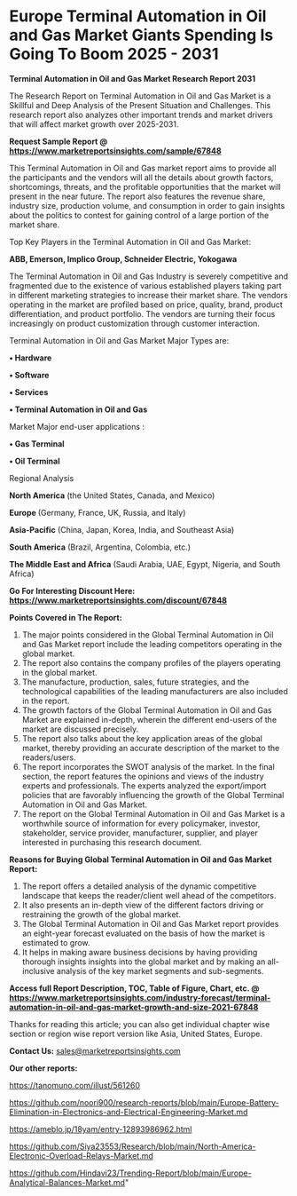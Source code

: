 # Europe Terminal Automation in Oil and Gas Market Giants Spending Is Going To Boom 2025 - 2031

<strong>Terminal Automation in Oil and Gas Market Research Report 2031</strong>

The Research Report on Terminal Automation in Oil and Gas Market is a Skillful and Deep Analysis of the Present Situation and Challenges. This research report also analyzes other important trends and market drivers that will affect market growth over 2025-2031.

<strong>Request Sample Report @ <a href=https://www.marketreportsinsights.com/sample/67848>https://www.marketreportsinsights.com/sample/67848</a></strong>

This Terminal Automation in Oil and Gas market report aims to provide all the participants and the vendors will all the details about growth factors, shortcomings, threats, and the profitable opportunities that the market will present in the near future. The report also features the revenue share, industry size, production volume, and consumption in order to gain insights about the politics to contest for gaining control of a large portion of the market share.

Top Key Players in the Terminal Automation in Oil and Gas Market:

<strong>ABB, Emerson, Implico Group, Schneider Electric, Yokogawa</strong>

The Terminal Automation in Oil and Gas Industry is severely competitive and fragmented due to the existence of various established players taking part in different marketing strategies to increase their market share. The vendors operating in the market are profiled based on price, quality, brand, product differentiation, and product portfolio. The vendors are turning their focus increasingly on product customization through customer interaction.

Terminal Automation in Oil and Gas Market Major Types are:

<strong>• Hardware

• Software

• Services

• Terminal Automation in Oil and Gas</strong>

Market Major end-user applications :

<strong>• Gas Terminal

• Oil Terminal</strong>

Regional Analysis

</u><strong><b>North America</b></strong> (the United States, Canada, and Mexico)

<strong><b>Europe </b></strong>(Germany, France, UK, Russia, and Italy)

<strong><b>Asia-Pacific</b></strong> (China, Japan, Korea, India, and Southeast Asia)

<strong><b>South America</b></strong> (Brazil, Argentina, Colombia, etc.)

<strong><b>The Middle East and Africa</b></strong> (Saudi Arabia, UAE, Egypt, Nigeria, and South Africa)

<strong>Go For Interesting Discount Here: <a href=https://www.marketreportsinsights.com/discount/67848>https://www.marketreportsinsights.com/discount/67848</a></strong>

<strong>Points Covered in The Report:</strong>
<ol>
  <li>The major points considered in the Global Terminal Automation in Oil and Gas Market report include the leading competitors operating in the global market.</li>
  <li>The report also contains the company profiles of the players operating in the global market.</li>
  <li>The manufacture, production, sales, future strategies, and the technological capabilities of the leading manufacturers are also included in the report.</li>
  <li>The growth factors of the Global Terminal Automation in Oil and Gas Market are explained in-depth, wherein the different end-users of the market are discussed precisely.</li>
  <li>The report also talks about the key application areas of the global market, thereby providing an accurate description of the market to the readers/users.</li>
  <li>The report incorporates the SWOT analysis of the market. In the final section, the report features the opinions and views of the industry experts and professionals. The experts analyzed the export/import policies that are favorably influencing the growth of the Global Terminal Automation in Oil and Gas Market.</li>
  <li>The report on the Global Terminal Automation in Oil and Gas Market is a worthwhile source of information for every policymaker, investor, stakeholder, service provider, manufacturer, supplier, and player interested in purchasing this research document.</li>
</ol>
<strong>Reasons for Buying Global Terminal Automation in Oil and Gas Market Report:</strong>

<ol>
  <li>The report offers a detailed analysis of the dynamic competitive landscape that keeps the reader/client well ahead of the competitors.</li>
  <li>It also presents an in-depth view of the different factors driving or restraining the growth of the global market.</li>
  <li>The Global Terminal Automation in Oil and Gas Market report provides an eight-year forecast evaluated on the basis of how the market is estimated to grow.</li>
  <li>It helps in making aware business decisions by having providing thorough insights insights into the global market and by making an all-inclusive analysis of the key market segments and sub-segments.</li>
</ol>
<strong>Access full Report Description, TOC, Table of Figure, Chart, etc. @ <a href=https://www.marketreportsinsights.com/industry-forecast/terminal-automation-in-oil-and-gas-market-growth-and-size-2021-67848>https://www.marketreportsinsights.com/industry-forecast/terminal-automation-in-oil-and-gas-market-growth-and-size-2021-67848</a></strong>


Thanks for reading this article; you can also get individual chapter wise section or region wise report version like Asia, United States, Europe.

<strong>Contact Us:</strong>
sales@marketreportsinsights.com

<strong>Our other reports:</strong>

<a href=https://tanomuno.com/illust/561260>https://tanomuno.com/illust/561260</a>

<a href=https://github.com/noori900/research-reports/blob/main/Europe-Battery-Elimination-in-Electronics-and-Electrical-Engineering-Market.md>https://github.com/noori900/research-reports/blob/main/Europe-Battery-Elimination-in-Electronics-and-Electrical-Engineering-Market.md</a>

<a href=https://ameblo.jp/18yam/entry-12893986962.html>https://ameblo.jp/18yam/entry-12893986962.html</a>

<a href=https://github.com/Siya23553/Research/blob/main/North-America-Electronic-Overload-Relays-Market.md>https://github.com/Siya23553/Research/blob/main/North-America-Electronic-Overload-Relays-Market.md</a>

<a href=https://github.com/Hindavi23/Trending-Report/blob/main/Europe-Analytical-Balances-Market.md>https://github.com/Hindavi23/Trending-Report/blob/main/Europe-Analytical-Balances-Market.md</a>"
